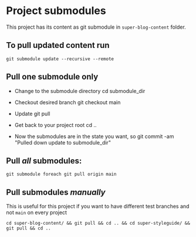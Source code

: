 # Project submodules

This project has its content as git submodule in `super-blog-content` folder.


## To pull updated content run

```shell
git submodule update --recursive --remote
```

## Pull **one** submodule only

* Change to the submodule directory
cd submodule_dir

* Checkout desired branch
git checkout main

* Update
git pull

* Get back to your project root
cd ..

* Now the submodules are in the state you want, so
git commit -am "Pulled down update to submodule_dir"

## Pull *all* submodules:

```shell
git submodule foreach git pull origin main
```

## Pull submodules *manually*

This is useful for this project if you want to have different test branches and not `main` on every project

```shell
cd super-blog-content/ && git pull && cd .. && cd super-styleguide/ && git pull && cd ..
```
